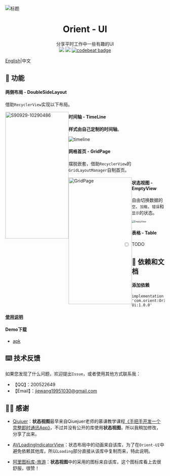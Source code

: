 ![标题](https://github.com/mCyp/Orient-Ui/blob/master/picture/cover.png)

<h1 align="center">Orient - UI</h1>
<div align="center">
  分享平时工作中一些有趣的UI</br>
<img src = "https://api.bintray.com/packages/jiewang19951030/Maven/Orient-Ui/images/download.svg"/> <img src="https://img.shields.io/badge/license-Apache2.0-green.svg" style="" /> <a href="https://codebeat.co/projects/github-com-mcyp-orient-ui-master"><img alt="codebeat badge" src="https://codebeat.co/badges/33618fe7-81fe-4d7f-ac59-054a8c62a556" /></a>



</div>

[English](https://github.com/mCyp/Orient-Ui/blob/master/README.md)|中文

## 💫 功能

#### 两侧布局 - DoubleSideLayout

借助`RecyclerView`实现以下布局。

<img width="200" height="400" src="https://github.com/mCyp/Orient-Ui/blob/master/picture/%E4%B8%A4%E4%BE%A7%E5%B8%83%E5%B1%80.png" alt="S90929-10290486"  style="float:left;" />

#### 时间轴 - TimeLine

**样式由自己定制的时间轴**。

![timeline](https://github.com/mCyp/Orient-Ui/blob/master/picture/Timeline.png)

#### 网格首页 - GridPage

摆脱嵌套，借助`RecyclerView`的`GridLayoutManager`自制首页。

<img width="200" height="400" src="https://github.com/mCyp/Orient-Ui/blob/master/picture/GridPage.png" alt="GridPage" style="float:left;" />

#### 状态视图 - EmptyView

自由切换数据的`空`、`加载`、`错误`和`显示`的状态。

<img src="https://github.com/mCyp/Orient-Ui/blob/master/picture/EmptyView.png" alt="EmptyView" style="zoom:50%;" />

#### 表格 - Table

- [ ] TODO 

## 📖 依赖和文档

####  添加依赖

```
implementation 'com.orient:Orient-Ui:1.0.0'
```

#### [使用说明](https://github.com/mCyp/Orient-Ui/blob/master/doc/Document.md)

####  Demo下载

- [apk](https://github.com/mCyp/Orient-Ui/blob/master/apk/orient-ui.apk?raw=true)

## ⌨️ 技术反馈

如果您发现了什么问题，欢迎提出`Issue`，或者使用其他方式联系我：

- 【QQ】：200522649
- 【Email】：jiewang19951030@gmail.com

## 🦸‍♂️ 感谢

- [Qiujuer](https://github.com/qiujuer)：**状态视图**最早来自Qiuejuer老师的慕课教学课程[《手把手开发一个完整即时通讯App》](https://coding.imooc.com/learn/list/100.html)，不过并没有公开的库使用**状态视图**，所以我稍加修改，分享了出来。

- [AVLoadingIndicatorView](https://github.com/81813780/AVLoadingIndicatorView)：状态布局中的动画来自该库，为了在`Orient-UI`中避免依赖其他库，所以`Loading`部分直接从该库中复制而来，特此说明。
- [阿里图标库-旅游](https://www.iconfont.cn/collections/detail?cid=18705)：**状态视图**中的采用的图标来自该库，这个图标库看上去很舒服，很赞！
